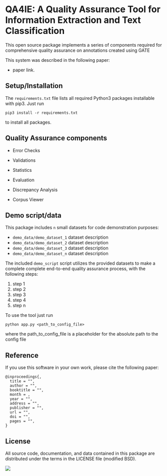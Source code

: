 # QA4IE: A Quality Assurance Tool for Information Extraction and Text Classification

This open source package implements a series of components required for comprehensive quality assurance on annotations created using GATE

This system was described in the following paper:

+ paper link.

## Setup/Installation

The `requirements.txt` file lists all required Python3 packages installable with pip3. Just run
```
pip3 install -r requirements.txt
```
to install all packages.

## Quality Assurance components

- Error Checks
  
- Validations
  
- Statistics

- Evaluation

- Discrepancy Analysis

- Corpus Viewer


## Demo script/data

This package includes `n` small datasets for code demonstration purposes:

- ```demo_data/demo_dataset_1``` dataset description
- ```demo_data/demo_dataset_2``` dataset description
- ```demo_data/demo_dataset_3``` dataset description
- ```demo_data/demo_dataset_n``` dataset description

The included `demo_script` script utilizes the provided datasets to make a complete complete end-to-end quality assurance process, with the following steps:

1. step 1
2. step 2
3. step 3
4. step 4
5. step n

To use the tool just run
```
python app.py <path_to_config_file>
```
where the path_to_config_file is a placeholder for the absolute path to the config file

## Reference

If you use this software in your own work, please cite the following paper:
```
@inproceedings{,
  title = "",
  author = "",
  booktitle = "",
  month = ,
  year = "",
  address = "",
  publisher = "",
  url = "",
  doi = "",
  pages = "",
}
```

## License

All source code, documentation, and data contained in this package are distributed under the terms in the LICENSE file (modified BSD).

<img src="https://clinicalcenter.nih.gov/themes/internet/images/NIH_CC_logo.png"/>
